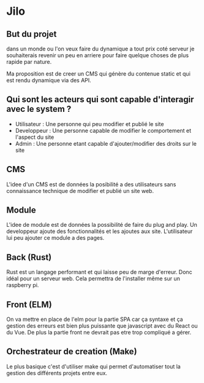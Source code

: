 # Jilo

## But du projet

dans un monde ou l'on veux faire du dynamique a tout prix coté serveur je souhaiterais revenir un peu en arriere pour faire quelque choses de plus rapide par nature.

Ma proposition est de creer un CMS qui génère du contenue static et qui est rendu dynamique via des API.

## Qui sont les acteurs qui sont capable d'interagir avec le system ?

- Utilisateur : Une personne qui peu modifier et publié le site
- Developpeur : Une personne capable de modifier le comportement et l'aspect du site
- Admin : Une personne etant capable d'ajouter/modifier des droits sur le site

## CMS

L'idee d'un CMS est de données la posibilité a des utilisateurs sans connaissance technique de modifier et publié un site web.

## Module

L'idee de module est de données la possibilité de faire du plug and play.
Un developpeur ajoute des fonctionnalités et les ajoutes aux site.
L'utilisateur lui peu ajouter ce module a des pages.

## Back (Rust)

Rust est un langage performant et qui laisse peu de marge d'erreur. Donc idéal pour un serveur web. Cela permettra de l'installer même sur un raspberry pi.

## Front (ELM)

On va mettre en place de l'elm pour la partie SPA car ça syntaxe et ça gestion des erreurs est bien plus puissante que javascript avec du React ou du Vue. De plus la partie front ne devrait pas etre trop compliqué a gérer.

## Orchestrateur de creation (Make)

Le plus basique c'est d'utiliser make qui permet d'automatiser tout la gestion des différents projets entre eux.
